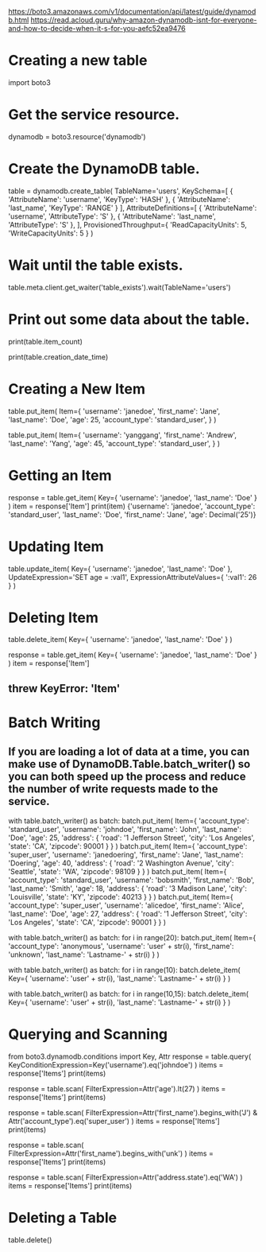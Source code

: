 https://boto3.amazonaws.com/v1/documentation/api/latest/guide/dynamodb.html
https://read.acloud.guru/why-amazon-dynamodb-isnt-for-everyone-and-how-to-decide-when-it-s-for-you-aefc52ea9476

# Creating a new table
import boto3

# Get the service resource.
dynamodb = boto3.resource('dynamodb')

# Create the DynamoDB table.
table = dynamodb.create_table(
    TableName='users',
    KeySchema=[
        {
            'AttributeName': 'username',
            'KeyType': 'HASH'
        },
        {
            'AttributeName': 'last_name',
            'KeyType': 'RANGE'
        }
    ],
    AttributeDefinitions=[
        {
            'AttributeName': 'username',
            'AttributeType': 'S'
        },
        {
            'AttributeName': 'last_name',
            'AttributeType': 'S'
        },
    ],
    ProvisionedThroughput={
        'ReadCapacityUnits': 5,
        'WriteCapacityUnits': 5
    }
)

# Wait until the table exists.
table.meta.client.get_waiter('table_exists').wait(TableName='users')

# Print out some data about the table.
print(table.item_count)

print(table.creation_date_time)

# Creating a New Item
table.put_item(
   Item={
        'username': 'janedoe',
        'first_name': 'Jane',
        'last_name': 'Doe',
        'age': 25,
        'account_type': 'standard_user',
    }
)

table.put_item(
   Item={
        'username': 'yanggang',
        'first_name': 'Andrew',
        'last_name': 'Yang',
        'age': 45,
        'account_type': 'standard_user',
    }
)

# Getting an Item
response = table.get_item(
    Key={
        'username': 'janedoe',
        'last_name': 'Doe'
    }
)
item = response['Item']
print(item)
{'username': 'janedoe', 'account_type': 'standard_user', 'last_name': 'Doe', 'first_name': 'Jane', 'age': Decimal('25')}

# Updating Item
table.update_item(
    Key={
        'username': 'janedoe',
        'last_name': 'Doe'
    },
    UpdateExpression='SET age = :val1',
    ExpressionAttributeValues={
        ':val1': 26
    }
)

# Deleting Item
table.delete_item(
    Key={
        'username': 'janedoe',
        'last_name': 'Doe'
    }
)

response = table.get_item(
    Key={
        'username': 'janedoe',
        'last_name': 'Doe'
    }
)
item = response['Item']
## threw KeyError: 'Item'

# Batch Writing
## If you are loading a lot of data at a time, you can make use of DynamoDB.Table.batch_writer() so you can both speed up the process and reduce the number of write requests made to the service.

with table.batch_writer() as batch:
    batch.put_item(
        Item={
            'account_type': 'standard_user',
            'username': 'johndoe',
            'first_name': 'John',
            'last_name': 'Doe',
            'age': 25,
            'address': {
                'road': '1 Jefferson Street',
                'city': 'Los Angeles',
                'state': 'CA',
                'zipcode': 90001
            }
        }
    )
    batch.put_item(
        Item={
            'account_type': 'super_user',
            'username': 'janedoering',
            'first_name': 'Jane',
            'last_name': 'Doering',
            'age': 40,
            'address': {
                'road': '2 Washington Avenue',
                'city': 'Seattle',
                'state': 'WA',
                'zipcode': 98109
            }
        }
    )
    batch.put_item(
        Item={
            'account_type': 'standard_user',
            'username': 'bobsmith',
            'first_name': 'Bob',
            'last_name':  'Smith',
            'age': 18,
            'address': {
                'road': '3 Madison Lane',
                'city': 'Louisville',
                'state': 'KY',
                'zipcode': 40213
            }
        }
    )
    batch.put_item(
        Item={
            'account_type': 'super_user',
            'username': 'alicedoe',
            'first_name': 'Alice',
            'last_name': 'Doe',
            'age': 27,
            'address': {
                'road': '1 Jefferson Street',
                'city': 'Los Angeles',
                'state': 'CA',
                'zipcode': 90001
            }
        }
    )

with table.batch_writer() as batch:
    for i in range(20):
        batch.put_item(
            Item={
                'account_type': 'anonymous',
                'username': 'user' + str(i),
                'first_name': 'unknown',
                'last_name': 'Lastname-' + str(i)
            }
        )

with table.batch_writer() as batch:
    for i in range(10):
        batch.delete_item(
            Key={
                'username': 'user' + str(i),
                'last_name': 'Lastname-' + str(i)
            }
        )

with table.batch_writer() as batch:
    for i in range(10,15):
        batch.delete_item(
            Key={
                'username': 'user' + str(i),
                'last_name': 'Lastname-' + str(i)
            }
        )

# Querying and Scanning
from boto3.dynamodb.conditions import Key, Attr
response = table.query(
    KeyConditionExpression=Key('username').eq('johndoe')
)
items = response['Items']
print(items)

response = table.scan(
    FilterExpression=Attr('age').lt(27)
)
items = response['Items']
print(items)

response = table.scan(
    FilterExpression=Attr('first_name').begins_with('J') & Attr('account_type').eq('super_user')
)
items = response['Items']
print(items)

response = table.scan(
    FilterExpression=Attr('first_name').begins_with('unk')
)
items = response['Items']
print(items)

response = table.scan(
    FilterExpression=Attr('address.state').eq('WA')
)
items = response['Items']
print(items)

# Deleting a Table
table.delete()